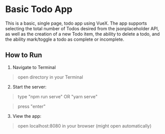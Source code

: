 # Basic Todo App

This is a basic, single page, todo app using VueX. The app supports selecting the total number of Todos desired from the jsonplaceholder API, as well as the creation of a new Todo item, the ability to delete a todo, and the ability mark/toggle a todo as complete or incomplete.

## How to Run

1. Navigate to Terminal

> open directory in your Terminal

2. Start the server:

> type "npm run serve" OR "yarn serve"

> press "enter"

3. View the app:

> open localhost:8080 in your browser (might open automatically)
